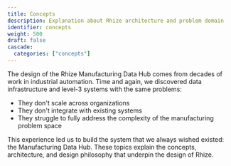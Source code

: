 ```yaml
---
title: Concepts
description: Explanation about Rhize architecture and problem domain
identifier: concepts
weight: 500
draft: false
cascade:
  categories: ["concepts"]
---
```


The design of the Rhize Manufacturing Data Hub comes from decades of work in industrial automation.
Time and again, we discovered data infrastructure and level-3 systems with the same problems:
- They don't scale across organizations
- They don't integrate with existing systems
- They struggle to fully address the complexity of the manufacturing problem space

This experience led us to build the system that we always wished existed: the Manufacturing Data Hub.
These topics explain the concepts, architecture, and design philosophy that underpin the design of Rhize.

